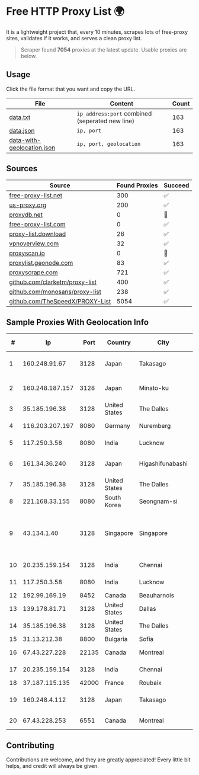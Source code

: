 
# Free HTTP Proxy List 🌍

It is a lightweight project that, every 10 minutes, scrapes lots of free-proxy sites, validates if it works, and serves a clean proxy list.


> Scraper found **7054** proxies at the latest update. Usable proxies are below.

## Usage

Click the file format that you want and copy the URL.


|File|Content|Count|
|----|-------|-----|
|[data.txt](https://raw.githubusercontent.com/themiralay/Proxy-List-World/master/data.txt)|`ip_address:port` combined (seperated new line)|163|
|[data.json](https://raw.githubusercontent.com/themiralay/Proxy-List-World/master/data.json)|`ip, port`|163|
|[data-with-geolocation.json](https://raw.githubusercontent.com/themiralay/Proxy-List-World/master/data-with-geolocation.json)|`ip, port, geolocation`|163|

## Sources

|Source|Found Proxies|Succeed|
|------|-------------|-------|
|[free-proxy-list.net](https://free-proxy-list.net)|300|✅|
|[us-proxy.org](https://www.us-proxy.org)|200|✅|
|[proxydb.net](http://proxydb.net)|0|🚫|
|[free-proxy-list.com](https://free-proxy-list.com/?page=&port=&type%5B%5D=http&type%5B%5D=https&up_time=0&search=Search)|0|✅|
|[proxy-list.download](https://www.proxy-list.download/HTTP)|26|✅|
|[vpnoverview.com](https://vpnoverview.com/privacy/anonymous-browsing/free-proxy-servers)|32|✅|
|[proxyscan.io](https://www.proxyscan.io)|0|🚫|
|[proxylist.geonode.com](https://proxylist.geonode.com/api/proxy-list?limit=300&page=1&sort_by=lastChecked&sort_type=desc&protocols=http,https)|83|✅|
|[proxyscrape.com](https://api.proxyscrape.com/v2/?request=displayproxies&protocol=http&timeout=10000&country=all&ssl=all&anonymity=all)|721|✅|
|[github.com/clarketm/proxy-list](https://raw.githubusercontent.com/clarketm/proxy-list/master/proxy-list-raw.txt)|400|✅|
|[github.com/monosans/proxy-list](https://raw.githubusercontent.com/monosans/proxy-list/main/proxies/http.txt)|238|✅|
|[github.com/TheSpeedX/PROXY-List](https://raw.githubusercontent.com/TheSpeedX/PROXY-List/master/http.txt)|5054|✅|


## Sample Proxies With Geolocation Info

|#|Ip|Port|Country|City|Internet Service Provider|
|-|--|----|-------|----|-------------------------|
|1|160.248.91.67|3128|Japan|Takasago|NTT PC Communications, Inc.|
|2|160.248.187.157|3128|Japan|Minato-ku|NTT PC Communications, Inc.|
|3|35.185.196.38|3128|United States|The Dalles|Google LLC|
|4|116.203.207.197|8080|Germany|Nuremberg|Hetzner Online GmbH|
|5|117.250.3.58|8080|India|Lucknow|Bharat Sanchar Nigam Ltd|
|6|161.34.36.240|3128|Japan|Higashifunabashi|NTT PC Communications, Inc.|
|7|35.185.196.38|3128|United States|The Dalles|Google LLC|
|8|221.168.33.155|8080|South Korea|Seongnam-si|Korea Telecom|
|9|43.134.1.40|3128|Singapore|Singapore|Shenzhen Tencent Computer Systems Company Limited|
|10|20.235.159.154|3128|India|Chennai|Microsoft Corporation|
|11|117.250.3.58|8080|India|Lucknow|Bharat Sanchar Nigam Ltd|
|12|192.99.169.19|8452|Canada|Beauharnois|OVH SAS|
|13|139.178.81.71|3128|United States|Dallas|Packet Host, Inc.|
|14|35.185.196.38|3128|United States|The Dalles|Google LLC|
|15|31.13.212.38|8800|Bulgaria|Sofia|DarkNet Ltd|
|16|67.43.227.228|22135|Canada|Montreal|GloboTech Communications|
|17|20.235.159.154|3128|India|Chennai|Microsoft Corporation|
|18|37.187.115.135|42000|France|Roubaix|OVH SAS|
|19|160.248.4.112|3128|Japan|Takasago|NTT PC Communications, Inc.|
|20|67.43.228.253|6551|Canada|Montreal|GloboTech Communications|



## Contributing

Contributions are welcome, and they are greatly appreciated! Every
little bit helps, and credit will always be given.

